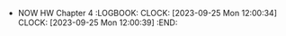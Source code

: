 - NOW HW Chapter 4
  :LOGBOOK:
  CLOCK: [2023-09-25 Mon 12:00:34]
  CLOCK: [2023-09-25 Mon 12:00:39]
  :END: